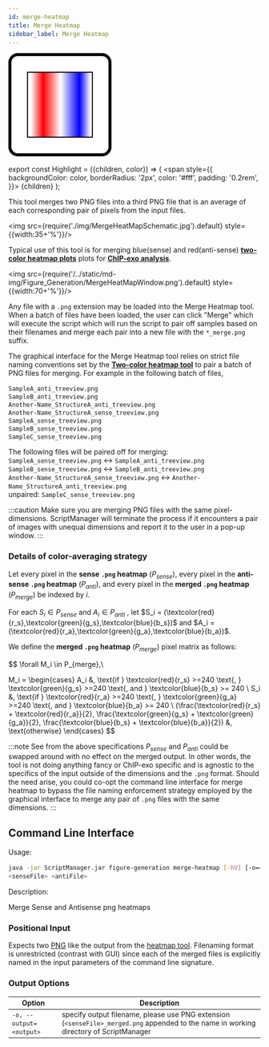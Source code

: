 ```yaml
---
id: merge-heatmap
title: Merge Heatmap
sidebar_label: Merge Heatmap
---
```


![Merge Heatmap](/../static/icons/Figure_Generation/MergeHeatmaps_square.svg)

export const Highlight = ({children, color}) => (
<span
style={{
      backgroundColor: color,
      borderRadius: '2px',
      color: '#fff',
      padding: '0.2rem',
    }}>
{children}
</span>
);

This tool merges two PNG files into a third PNG file that is an average of each corresponding pair of pixels from the input files.

<img src={require('./img/MergeHeatMapSchematic.jpg').default} style={{width:35+'%'}}/>

Typical use of this tool is for merging <Highlight color="blue">blue(sense)</Highlight> and <Highlight color="red">red(anti-sense)</Highlight> [**two-color heatmap plots**][heatmap] plots for [**ChIP-exo analysis**][chipexo-tutorial].

<img src={require('/../static/md-img/Figure_Generation/MergeHeatMapWindow.png').default} style={{width:70+'%'}}/>

Any file with a `.png` extension may be loaded into the Merge Heatmap tool. When a batch of files have been loaded, the user can click "Merge" which will execute the script which will run the script to pair off samples based on their filenames and merge each pair into a new file with the `*_merge.png` suffix.

The graphical interface for the Merge Heatmap tool relies on strict file naming conventions set by the [**Two-color heatmap tool**][heatmap] to pair a batch of PNG files for merging. For example in the following batch of files,

```
SampleA_anti_treeview.png
SampleB_anti_treeview.png
Another-Name_StructureA_anti_treeview.png
Another-Name_StructureA_sense_treeview.png
SampleA_sense_treeview.png
SampleB_sense_treeview.png
SampleC_sense_treeview.png
```

The following files will be paired off for merging:<br />
`SampleA_sense_treeview.png` &harr; `SampleA_anti_treeview.png`<br />
`SampleB_sense_treeview.png` &harr; `SampleB_anti_treeview.png`<br />
`Another-Name_StructureA_sense_treeview.png` &harr; `Another-Name_StructureA_anti_treeview.png`<br />
unpaired: `SampleC_sense_treeview.png`

:::caution
Make sure you are merging PNG files with the same pixel-dimensions. ScriptManager will terminate the process if it encounters a pair of images with unequal dimensions and report it to the user in a pop-up window.
:::

### Details of color-averaging strategy

Let every pixel in the **sense `.png` heatmap** ($P_{sense}$),
every pixel in the **anti-sense `.png` heatmap** ($P_{anti}$), and
every pixel in the **merged `.png` heatmap** ($P_{merge}$) be indexed by $i$.

For each $S_i \in P_{sense}$ and $A_i \in P_{anti}$
, let
$S_i = (\textcolor{red}{r_s},\textcolor{green}{g_s},\textcolor{blue}{b_s})$
and
$A_i = (\textcolor{red}{r_a},\textcolor{green}{g_a},\textcolor{blue}{b_a})$.

We define the **merged `.png` heatmap** ($P_{merge}$) pixel matrix as follows:

$$
\forall M_i \in P_{merge},\\

M_i =
\begin{cases}
A_i     &, \text{if } \textcolor{red}{r_s} >=240 \text{, } \textcolor{green}{g_s} >=240 \text{, and } \textcolor{blue}{b_s} >= 240
\\
S_i     &, \text{if } \textcolor{red}{r_a} >=240 \text{, } \textcolor{green}{g_a} >=240 \text{, and } \textcolor{blue}{b_a} >= 240
\\
(\frac{\textcolor{red}{r_s} + \textcolor{red}{r_a}}{2},
  \frac{\textcolor{green}{g_s} + \textcolor{green}{g_a}}{2},
  \frac{\textcolor{blue}{b_s} + \textcolor{blue}{b_a}}{2})     &, \text{otherwise}
\end{cases}
$$

:::note
See from the above specifications $P_{sense}$ and $P_{anti}$ could be swapped around with no effect on the merged output. In other words, the tool is not doing anything fancy or ChIP-exo specific and is agnostic to the specifics of the input outside of the dimensions and the `.png` format. Should the need arise, you could co-opt the command line interface for merge heatmap to bypass the file naming enforcement strategy employed by the graphical interface to merge any pair of `.png` files with the same dimensions.
:::

## Command Line Interface

Usage:

```bash
java -jar ScriptManager.jar figure-generation merge-heatmap [-hV] [-o=<output>]
<senseFile> <antiFile>
```

Description:

Merge Sense and Antisense png heatmaps

### Positional Input

Expects two [PNG][png-format] like the output from the [heatmap tool][heatmap]. Filenaming format is unrestricted (contrast with GUI) since each of the merged files is explicitly named in the input parameters of the command line signature.

### Output Options

| Option                  | Description                                                                                                                            |
| ----------------------- | -------------------------------------------------------------------------------------------------------------------------------------- |
| `-o, --output=<output>` | specify output filename, please use PNG extension (`<senseFile>_merged.png` appended to the name in working directory of ScriptManager |

[cdt-format]:/docs/file-formats#cdt
[png-format]:/docs/file-formats#png
[heatmap]:/docs/figure-generation/heatmap
[chipexo-tutorial]:/docs/Tutorials/chipexo-tutorial
